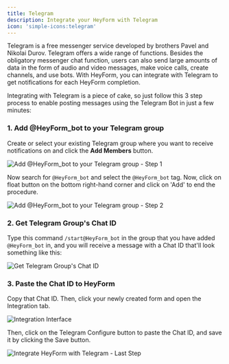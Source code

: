 ```yaml
---
title: Telegram
description: Integrate your HeyForm with Telegram
icon: 'simple-icons:telegram'
---
```


Telegram is a free messenger service developed by brothers Pavel and Nikolai Durov. Telegram offers a wide range of functions. Besides the obligatory messenger chat function, users can also send large amounts of data in the form of audio and video messages, make voice calls, create channels, and use bots. With HeyForm, you can integrate with Telegram to get notifications for each HeyForm completion.

Integrating with Telegram is a piece of cake, so just follow this 3 step process to enable posting messages using the Telegram Bot in just a few minutes:

### 1. Add @HeyForm_bot to your Telegram group

Create or select your existing Telegram group where you want to receive notifications on and click the **Add Members** button.

<img
  src="https://heyform.b-cdn.net/images/integrations/telegram/add-telegram-bot-1.png"
  alt="Add @HeyForm_bot to your Telegram group - Step 1"
/>

Now search for `@HeyForm_bot` and select the `@HeyForm_bot` tag. Now, click on float button on the bottom right-hand corner and click on 'Add' to end the procedure.


<img
  src="https://heyform.b-cdn.net/images/integrations/telegram/add-telegram-bot-2.png"
  alt="Add @HeyForm_bot to your Telegram group - Step 2"
/>

### 2. Get Telegram Group's Chat ID

Type this command `/start@HeyForm_bot` in the group that you have added `@HeyForm_bot` in, and you will receive a message with a Chat ID that'll look something like this:

<img
  src="https://heyform.b-cdn.net/images/integrations/telegram/get-telegram-id.png"
  alt="Get Telegram Group's Chat ID"
/>

### 3. Paste the Chat ID to HeyForm

Copy that Chat ID. Then, click your newly created form and open the Integration tab.

<img
  src="https://heyform.b-cdn.net/images/integrations/integration-list.png"
  alt="Integration Interface"
/>

Then, click on the Telegram Configure button to paste the Chat ID, and save it by clicking the Save button.

<img
  src="https://heyform.b-cdn.net/images/integrations/telegram/heyform-telegram-last-step.png"
  alt="Integrate HeyForm with Telegram - Last Step"
/>